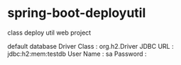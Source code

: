 # spring-boot-deployutil

class deploy util web project

default database 
Driver Class : org.h2.Driver
JDBC URL : jdbc:h2:mem:testdb
User Name : sa
Password :  <blank>